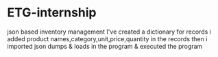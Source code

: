 # ETG-internship
json based inventory management 
I've created a dictionary for records
i added product names,category,unit,price,quantity in the records
then i imported json dumps & loads in the program
& executed the program

